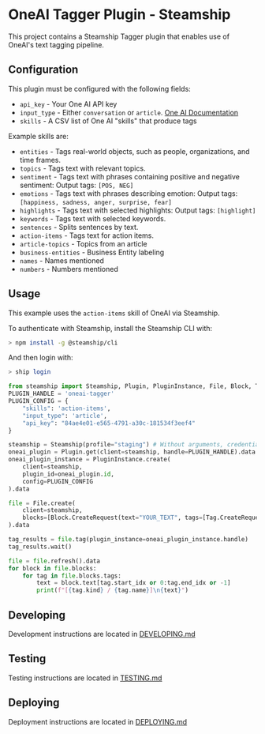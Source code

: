 # OneAI Tagger Plugin - Steamship

This project contains a Steamship Tagger plugin that enables use of OneAI's text tagging pipeline.

## Configuration

This plugin must be configured with the following fields:

* `api_key`    - Your One AI API key
* `input_type` - Either `conversation` or `article`. [One AI Documentation](https://studio.oneai.com/docs?api=Pipeline+API&item=Expected+Input+Format&accordion=Introduction%2CPipeline+API%2CNode.js+SDK+Reference%2CClustering+API)
* `skills`     - A CSV list of One AI "skills" that produce tags

Example skills are:

* `entities` - Tags real-world objects, such as people, organizations, and time frames.
* `topics` - Tags text with relevant topics.
* `sentiment` - Tags text with phrases containing positive and negative sentiment: Output tags: `[POS, NEG]`
* `emotions` - Tags text with phrases describing emotion: Output tags: `[happiness, sadness, anger, surprise, fear]`
* `highlights` - Tags text with selected highlights: Output tags: `[highlight]`
* `keywords` - Tags text with selected keywords.
* `sentences` - Splits sentences by text.
* `action-items` - Tags text for action items.
* `article-topics` - Topics from an article
* `business-entities` - Business Entity labeling
* `names` - Names mentioned
* `numbers` - Numbers mentioned

## Usage
This example uses the `action-items` skill of OneAI via Steamship.

To authenticate with Steamship, install the Steamship CLI with:

```bash
> npm install -g @steamship/cli
```

And then login with:

```bash
> ship login
```

```python
from steamship import Steamship, Plugin, PluginInstance, File, Block, Tag
PLUGIN_HANDLE = 'oneai-tagger'
PLUGIN_CONFIG = {
    "skills": 'action-items',
    "input_type": 'article',
    "api_key": "84ae4e01-e565-4791-a30c-181534f3eef4"
}

steamship = Steamship(profile="staging") # Without arguments, credentials in ~/.steamship.json will be used.
oneai_plugin = Plugin.get(client=steamship, handle=PLUGIN_HANDLE).data # Managed globally by Steamship
oneai_plugin_instance = PluginInstance.create(
    client=steamship,
    plugin_id=oneai_plugin.id,
    config=PLUGIN_CONFIG
).data

file = File.create(
    client=steamship,
    blocks=[Block.CreateRequest(text="YOUR_TEXT", tags=[Tag.CreateRequest(name="Hi")]) ]
).data

tag_results = file.tag(plugin_instance=oneai_plugin_instance.handle)
tag_results.wait()

file = file.refresh().data
for block in file.blocks:
    for tag in file.blocks.tags:
        text = block.text[tag.start_idx or 0:tag.end_idx or -1]
        print(f"[{tag.kind} / {tag.name}]\n{text}")
```

## Developing

Development instructions are located in [DEVELOPING.md](DEVELOPING.md)

## Testing

Testing instructions are located in [TESTING.md](TESTING.md)

## Deploying

Deployment instructions are located in [DEPLOYING.md](DEPLOYING.md)
